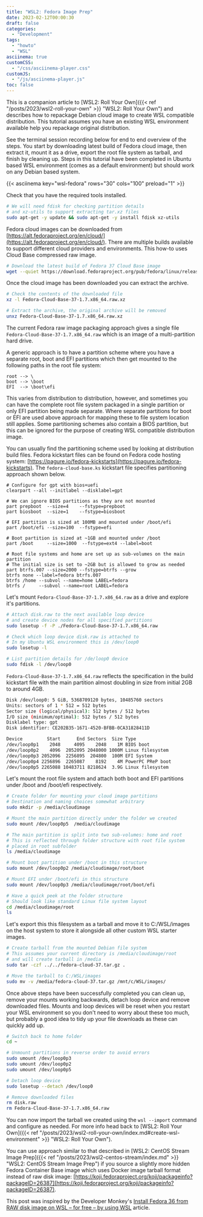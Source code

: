 ```yaml
---
title: "WSL2: Fedora Image Prep"
date: 2023-02-12T00:00:30
draft: false
categories:
  - "Development"
tags:
  - "howto"
  - "WSL"
asciinema: true
customCSS:  
  - "/css/asciinema-player.css"
customJS: 
  - "/js/asciinema-player.js"
toc: false
---
```


This is a companion article to [WSL2: Roll Your Own]({{< ref "/posts/2023/wsl2-roll-your-own" >}} "WSL2: Roll Your Own") and describes how to repackage Debian cloud image to create WSL compatible distribution. This tutorial assumes you have an existing WSL environment available help you repackage original distribution.

<!--more-->

See the terminal session recording below for end to end overview of the steps. You start by downloading latest build of Fedora cloud image, then extract it, mount it as a drive, export the root file system as tarball, and finish by cleaning up. Steps in this tutorial have been completed in Ubuntu based WSL environment (comes as a default environment) but should work on any Debian based system.

{{< asciinema key="wsl-fedora" rows="30" cols="100" preload="1" >}}

Check that you have the required tools installed.

```bash
# We will need fdisk for checking partition details
# and xz-utils to support extracting tar.xz files
sudo apt-get -y update && sudo apt-get -y install fdisk xz-utils  
```

Fedora cloud images can be downloaded from [https://alt.fedoraproject.org/en/cloud/](https://alt.fedoraproject.org/en/cloud/). There are multiple builds available to support different cloud providers and environments. This how-to uses Cloud Base compressed raw image.

```bash
# Download the latest build of Fedora 37 Cloud Base image
wget --quiet https://download.fedoraproject.org/pub/fedora/linux/releases/37/Cloud/x86_64/images/Fedora-Cloud-Base-37-1.7.x86_64.raw.xz
```

Once the cloud image has been downloaded you can extract the archive.

```bash
# Check the contents of the downloaded file
xz -l Fedora-Cloud-Base-37-1.7.x86_64.raw.xz

# Extract the archive, the original archive will be removed
unxz Fedora-Cloud-Base-37-1.7.x86_64.raw.xz
```

The current Fedora raw image packaging approach gives a single file `Fedora-Cloud-Base-37-1.7.x86_64.raw` which is an image of a multi-partition hard drive.

A generic approach is to have a partition scheme where you have a separate root, boot and EFI partitions which then get mounted to the following paths in the root file system:

```plaintext
root --> \
boot --> \boot
EFI  --> \boot\efi
```

This varies from distribution to distribution, however, and sometimes you can have the complete root file system packaged in a single partition or only EFI partition being made separate. Where separate partitions for boot or EFI are used above approach for mapping these to file system location still applies. Some partitioning schemes also contain a BIOS partition, but this can be ignored for the purpose of creating WSL compatible distribution image.

You can usually find the partitioning scheme used by looking at distribution build files. Fedora kickstart files can be found on Fedora code hosting system:  [https://pagure.io/fedora-kickstarts](https://pagure.io/fedora-kickstarts). The `fedora-cloud-base.ks` kickstart file specifies partitioning approach shown below.

```plaintext
# Configure for gpt with bios+uefi
clearpart --all --initlabel --disklabel=gpt

# We can ignore BIOS partitions as they are not mounted
part prepboot  --size=4    --fstype=prepboot
part biosboot  --size=1    --fstype=biosboot

# EFI partition is sized at 100MB and mounted under /boot/efi
part /boot/efi --size=100  --fstype=efi

# Boot partition is sized at ~1GB and mounted under /boot
part /boot     --size=1000  --fstype=ext4 --label=boot

# Root file systems and home are set up as sub-volumes on the main partition
# The initial size is set to ~2GB but is allowed to grow as needed 
part btrfs.007 --size=2000 --fstype=btrfs --grow
btrfs none --label=fedora btrfs.007
btrfs /home --subvol --name=home LABEL=fedora
btrfs /     --subvol --name=root LABEL=fedora
```

Let's mount `Fedora-Cloud-Base-37-1.7.x86_64.raw` as a drive and explore it's partitions.

```bash
# Attach disk.raw to the next available loop device 
# and create device nodes for all specified partitions 
sudo losetup -f -P ./Fedora-Cloud-Base-37-1.7.x86_64.raw   

# Check which loop device disk.raw is attached to
# In my Ubuntu WSL environment this is /dev/loop0
sudo losetup -l  

# List partition details for /de/loop0 device
sudo fdisk -l /dev/loop0     
```

`Fedora-Cloud-Base-37-1.7.x86_64.raw` reflects the specification in the build kickstart file with the main partition almost doubling in size from initial 2GB to around 4GB.

```bash
Disk /dev/loop0: 5 GiB, 5368709120 bytes, 10485760 sectors
Units: sectors of 1 * 512 = 512 bytes
Sector size (logical/physical): 512 bytes / 512 bytes
I/O size (minimum/optimal): 512 bytes / 512 bytes
Disklabel type: gpt
Disk identifier: CE202B35-1671-4520-BFBB-0CA31828411D

Device         Start      End Sectors  Size Type
/dev/loop0p1    2048     4095    2048    1M BIOS boot
/dev/loop0p2    4096  2052095 2048000 1000M Linux filesystem
/dev/loop0p3 2052096  2256895  204800  100M EFI System
/dev/loop0p4 2256896  2265087    8192    4M PowerPC PReP boot
/dev/loop0p5 2265088 10483711 8218624  3.9G Linux filesystem
```

Let's mount the root file system and attach both boot and EFI partitions under /boot and /boot/efi respectively.

```bash
# Create folder for mounting your cloud image partitions
# Destination and naming choices somewhat arbitrary
sudo mkdir -p /media/cloudimage

# Mount the main partition directly under the folder we created
sudo mount /dev/loop0p5  /media/cloudimage

# The main partition is split into two sub-volumes: home and root
# This is reflected through folder structure with root file system 
# placed in root subfolder
ls /media/cloudimage

# Mount boot partition under /boot in this structure
sudo mount /dev/loop0p2 /media/cloudimage/root/boot

# Mount EFI under /boot/efi in this structure
sudo mount /dev/loop0p3 /media/cloudimage/root/boot/efi

# Have a quick peek at the folder structure
# Should look like standard Linux file system layout
cd /media/cloudimage/root
ls
```

Let's export this this filesystem as a tarball and move it to C:/WSL/images on the host system to store it alongside all other custom WSL starter images.

```bash
# Create tarball from the mounted Debian file system
# This assumes your current directory is /media/cloudimage/root
# and will create tarball in /media
sudo tar -czf ../../fedora-cloud-37.tar.gz . 

# Move the tarball to C:/WSL/images
sudo mv -v /media/fedora-cloud-37.tar.gz /mnt/c/WSL/images/
```

Once above steps have been successfully completed you can clean up, remove your mounts working backwards, detach loop device and remove downloaded files. Mounts and loop devices will be reset when you restart your WSL environment so you don't need to worry about these too much, but probably a good idea to tidy up your file downloads as these can quickly add up.

```bash
# Switch back to home folder
cd ~                                                       

# Unmount partitions in reverse order to avoid errors
sudo umount /dev/loop0p3                                                   
sudo umount /dev/loop0p2                                                   
sudo umount /dev/loop0p5                                                   

# Detach loop device
sudo losetup --detach /dev/loop0

# Remove downloaded files
rm disk.raw
rm Fedora-Cloud-Base-37-1.7.x86_64.raw  
```

You can now import the tarball we created using the `wsl --import` command and configure as needed. For more info head back to [WSL2: Roll Your Own]({{< ref "/posts/2023/wsl2-roll-your-own/index.md#create-wsl-environment" >}} "WSL2: Roll Your Own").

You can use approach similar to that described in [WSL2: CentOS Stream Image Prep]({{< ref "/posts/2023/wsl2-centos-stream/index.md" >}} "WSL2: CentOS Stream Image Prep") if you source a slightly more hidden Fedora Container Base image which uses Docker image tarball format instead of raw disk image: [https://koji.fedoraproject.org/koji/packageinfo?packageID=26387](https://koji.fedoraproject.org/koji/packageinfo?packageID=26387).

This post was inspired by the Developer Monkey's [Install Fedora 36 from RAW disk image on WSL – for free – by using WSL](https://develmonk.com/2022/07/29/install-fedora-36-on-wsl-for-free/) article.
